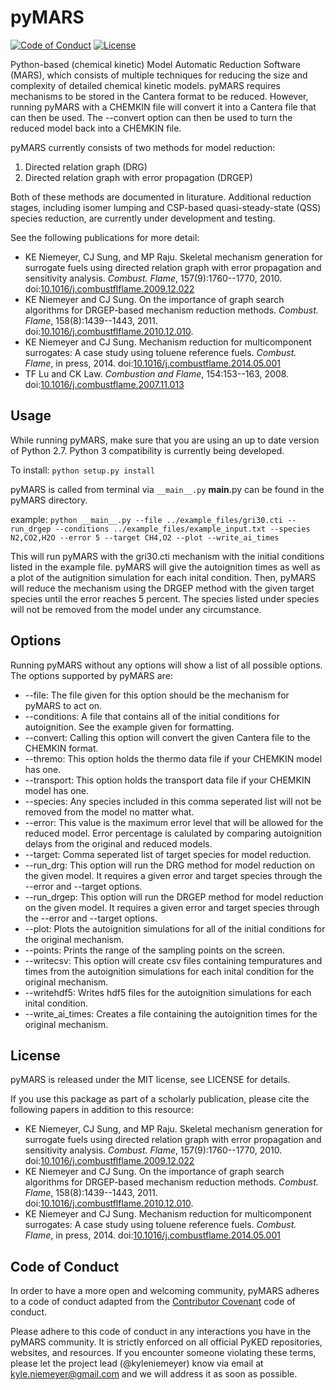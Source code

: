 # pyMARS

[![Code of Conduct](https://img.shields.io/badge/code%20of%20conduct-contributor%20covenant-green.svg)](http://contributor-covenant.org/version/1/4/)
[![License](https://img.shields.io/badge/license-MIT-blue.svg)](https://opensource.org/licenses/MIT)

Python-based (chemical kinetic) Model Automatic Reduction Software (MARS), which consists of multiple techniques for reducing the size and complexity of detailed chemical kinetic models.  pyMARS requires mechanisms to be stored in the Cantera format to be reduced.  However, running pyMARS with a CHEMKIN file will convert it into a Cantera file that can then be used.  The --convert option can then be used to turn the reduced model back into a CHEMKIN file.  

pyMARS currently consists of two methods for model reduction:

 1. Directed relation graph (DRG)
 2. Directed relation graph with error propagation (DRGEP)

Both of these methods are documented in liturature.  Additional reduction stages, including isomer lumping and CSP-based quasi-steady-state (QSS) species reduction, are currently under development and testing.

See the following publications for more detail:

 * KE Niemeyer, CJ Sung, and MP Raju. Skeletal mechanism generation for surrogate fuels using directed relation graph with error propagation and sensitivity analysis. *Combust. Flame*, 157(9):1760--1770, 2010. doi:[10.1016/j.combustflflame.2009.12.022](http://dx.doi.org/10.1016/j.combustflflame.2009.12.022)
 * KE Niemeyer and CJ Sung. On the importance of graph search algorithms for DRGEP-based mechanism reduction methods. *Combust. Flame*, 158(8):1439--1443, 2011. doi:[10.1016/j.combustflflame.2010.12.010](http://dx.doi.org/10.1016/j.combustflflame.2010.12.010).
 * KE Niemeyer and CJ Sung. Mechanism reduction for multicomponent surrogates: A case study using toluene reference fuels.  *Combust. Flame*, in press, 2014. doi:[10.1016/j.combustflame.2014.05.001](http://dx.doi.org/10.1016/j.combustflame.2014.05.001)
 * TF Lu and CK Law. *Combustion and Flame*, 154:153--163, 2008. doi:[10.1016/j.combustflame.2007.11.013](http://dx.doi.org/10.1016/j.combustflame.2007.11.013)

## Usage

While running pyMARS, make sure that you are using an up to date version of Python 2.7.  Python 3 compatibility is currently being developed.  

To install:
     `python setup.py install`

pyMARS is called from terminal via `__main__.py`
__main__.py can be found in the pyMARS directory.

example:
    `python __main__.py --file ../example_files/gri30.cti --run_drgep --conditions ../example_files/example_input.txt --species N2,CO2,H2O --error 5 --target CH4,O2 --plot --write_ai_times`

This will run pyMARS with the gri30.cti mechanism with the initial conditions listed in the example file.  pyMARS will give the autoignition times as well as a plot of the autignition simulation for each inital condition.  Then, pyMARS will reduce the mechanism using the DRGEP method with the given target species until the error reaches 5 percent.  The species listed under species will not be removed from the model under any circumstance. 

## Options

Running pyMARS without any options will show a list of all possible options.  The options supported by pyMARS are:

  * --file: The file given for this option should be the mechanism for pyMARS to act on.  
  * --conditions: A file that contains all of the initial conditions for autoignition.  See the example given for formatting.  
  * --convert: Calling this option will convert the given Cantera file to the CHEMKIN format.  
  * --thremo: This option holds the thermo data file if your CHEMKIN model has one.  
  * --transport:  This option holds the transport data file if your CHEMKIN model has one.  
  * --species:  Any species included in this comma seperated list will not be removed from the model no matter what.
  * --error:  This value is the maximum error level that will be allowed for the reduced model.  Error percentage is calulated by comparing autoignition delays from the original and reduced models.  
  * --target: Comma seperated list of target species for model reduction.  
  * --run_drg: This option will run the DRG method for model reduction on the given model.  It requires a given error and target species through the --error and --target options.  
  * --run_drgep: This option will run the DRGEP method for model reduction on the given model.  It requires a given error and target species through the --error and --target options. 
  * --plot: Plots the autoignition simulations for all of the initial conditions for the original mechanism.  
  * --points: Prints the range of the sampling points on the screen. 
  * --writecsv: This option will create csv files containing tempuratures and times from the autoignition simulations for each inital condition for the original mechanism.  
  * --writehdf5: Writes hdf5 files for the autoignition simulations for each inital condition. 
  * --write_ai_times: Creates a file containing the autoignition times for the original mechanism.  

## License

pyMARS is released under the MIT license, see LICENSE for details.

If you use this package as part of a scholarly publication, please cite the following papers in addition to this resource:

 * KE Niemeyer, CJ Sung, and MP Raju. Skeletal mechanism generation for surrogate fuels using directed relation graph with error propagation and sensitivity analysis. *Combust. Flame*, 157(9):1760--1770, 2010. doi:[10.1016/j.combustflflame.2009.12.022](http://dx.doi.org/10.1016/j.combustflflame.2009.12.022)
 * KE Niemeyer and CJ Sung. On the importance of graph search algorithms for DRGEP-based mechanism reduction methods. *Combust. Flame*, 158(8):1439--1443, 2011. doi:[10.1016/j.combustflflame.2010.12.010](http://dx.doi.org/10.1016/j.combustflflame.2010.12.010).
 * KE Niemeyer and CJ Sung. Mechanism reduction for multicomponent surrogates: A case study using toluene reference fuels.  *Combust. Flame*, in press, 2014. doi:[10.1016/j.combustflame.2014.05.001](http://dx.doi.org/10.1016/j.combustflame.2014.05.001)

## Code of Conduct

In order to have a more open and welcoming community, pyMARS adheres to a code of conduct adapted from the [Contributor Covenant](http://contributor-covenant.org) code of conduct.

Please adhere to this code of conduct in any interactions you have in the pyMARS community. It is strictly enforced on all official PyKED repositories, websites, and resources. If you encounter someone violating these terms, please let the project lead (@kyleniemeyer) know via email at <kyle.niemeyer@gmail.com> and we will address it as soon as possible.
